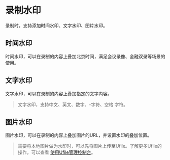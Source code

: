 # 录制水印

录制时，支持添加时间水印、文字水印、图片水印。

## 时间水印

时间水印，可以在录制的内容上叠加北京时间，满足会议录像、金融双录等场景的使用。

## 文字水印

文字水印，可以在录制的内容上叠加指定的文字内容。
> 文字水印，支持中文、英文、数字、-字符、空格 字符。

## 图片水印

图片水印，可以在录制的内容上叠加图片的URL，并设置水印的叠加位置。

> 需要将本地图片做为水印时，可以先将图片上传至Ufile。了解更多Ufile的操作，可以查看 [使用Ufile管理控制台](https://docs.ucloud.cn/storage_cdn/ufile/quick/console)。

